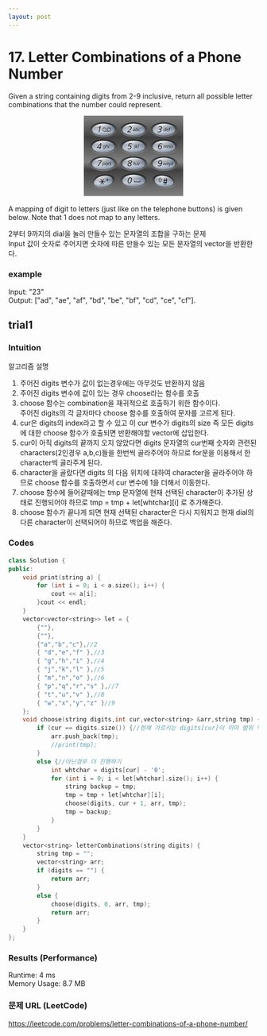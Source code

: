 ```yaml
---
layout: post
---
```

# 17. Letter Combinations of a Phone Number
Given a string containing digits from 2-9 inclusive, return all possible letter combinations that the number could represent.  
<p align="center"> 
<img src="./telphone.png">
</p>
A mapping of digit to letters (just like on the telephone buttons) is given below. Note that 1 does not map to any letters.  

2부터 9까지의 dial을 눌러 만들수 있는 문자열의 조합을 구하는 문제  
Input 값이 숫자로 주어지면 숫자에 따른 만들수 있는 모든 문자열의 vector을 반환한다.   

### example  
Input: "23"  
Output: ["ad", "ae", "af", "bd", "be", "bf", "cd", "ce", "cf"].  

## trial1
### Intuition
알고리즘 설명
1. 주어진 digits 변수가 값이 없는경우에는 아무것도 반환하지 않음  
2. 주어진 digits 변수에 값이 있는 경우 choose라는 함수를 호출  
3. choose 함수는 combination을 재귀적으로 호출하기 위한 함수이다.  
주어진 digits의 각 글자마다 choose 함수를 호출하여 문자를 고르게 된다.  
4. cur은 digits의 index라고 할 수 있고 이 cur 변수가 digits의 size 즉 모든 digits에 대한 choose 함수가 호출되면 
반환해야할 vector에 삽입한다.  
5. cur이 아직 digits의 끝까지 오지 않았다면 digits 문자열의 cur번째 숫자와 관련된 characters(2인경우 a,b,c)들을 한번씩 골라주어야 하므로 for문을
이용해서 한 character씩 골라주게 된다.  
6. character을 골랐다면 digits 의 다음 위치에 대하여 character을 골라주어야 하므로 choose 함수를 호출하면서 cur 변수에 1을 더해서 이동한다.  
7. choose 함수에 들어갈때에는 tmp 문자열에 현재 선택된 character이 추가된 상태로 진행되어야 하므로 tmp = tmp + let[whtchar][i] 로 추가해준다.  
8. choose 함수가 끝나게 되면 현재 선택된 character은 다시 지워지고 현재 dial의 다른 character이 선택되어야 하므로 백업을 해준다.  

### Codes  
```cpp
class Solution {
public:
	void print(string a) {
		for (int i = 0; i < a.size(); i++) {
			cout << a[i];
		}cout << endl;
	}
	vector<vector<string>> let = {
		{""},
		{""},
		{"a","b","c"},//2
		{ "d","e","f" },//3
		{ "g","h","i" },//4
		{ "j","k","l" },//5
		{ "m","n","o" },//6
		{ "p","q","r","s" },//7
		{ "t","u","v" },//8
		{ "w","x","y","z" }//9
	};
	void choose(string digits,int cur,vector<string> &arr,string tmp) {
		if (cur == digits.size()) {//현재 가르키는 digits[cur]이 이미 범위 밖일때
			arr.push_back(tmp);
			//print(tmp);
		}
		else {//아닌경우 더 진행하기
			int whtchar = digits[cur] - '0';
			for (int i = 0; i < let[whtchar].size(); i++) {
				string backup = tmp;
				tmp = tmp + let[whtchar][i];
				choose(digits, cur + 1, arr, tmp);
				tmp = backup;
			}
		}
	}
	vector<string> letterCombinations(string digits) {
		string tmp = "";
		vector<string> arr;
		if (digits == "") {
			return arr;
		}
		else {
			choose(digits, 0, arr, tmp);
			return arr;
		}
	}
};
```

### Results (Performance)  
Runtime: 4 ms  
Memory Usage: 8.7 MB  


### 문제 URL (LeetCode)  
https://leetcode.com/problems/letter-combinations-of-a-phone-number/  
